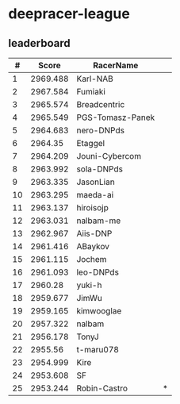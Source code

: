 # deepracer-league

## leaderboard

<!-- leaderboard -->
| # | Score | RacerName |   |
| - | ----- | --------- | - |
| 1 | 2969.488 | Karl-NAB | |
| 2 | 2967.584 | Fumiaki | |
| 3 | 2965.574 | Breadcentric | |
| 4 | 2965.549 | PGS-Tomasz-Panek | |
| 5 | 2964.683 | nero-DNPds | |
| 6 | 2964.35 | Etaggel | |
| 7 | 2964.209 | Jouni-Cybercom | |
| 8 | 2963.992 | sola-DNPds | |
| 9 | 2963.335 | JasonLian | |
| 10 | 2963.295 | maeda-ai | |
| 11 | 2963.137 | hiroisojp | |
| 12 | 2963.031 | nalbam-me | |
| 13 | 2962.967 | Aiis-DNP | |
| 14 | 2961.416 | ABaykov | |
| 15 | 2961.115 | Jochem | |
| 16 | 2961.093 | leo-DNPds | |
| 17 | 2960.28 | yuki-h | |
| 18 | 2959.677 | JimWu | |
| 19 | 2959.165 | kimwooglae | |
| 20 | 2957.322 | nalbam | |
| 21 | 2956.178 | TonyJ | |
| 22 | 2955.56 | t-maru078 | |
| 23 | 2954.999 | Kire | |
| 24 | 2953.608 | SF | |
| 25 | 2953.244 | Robin-Castro | * |
